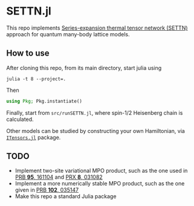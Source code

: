 # SETTN.jl

This repo implements [Series-expansion thermal tensor network (SETTN)](https://doi.org/10.1103/PhysRevB.95.161104) approach for quantum many-body lattice models.

## How to use

After cloning this repo, from its main directory, start julia using

```shell
julia -t 8 --project=.
```

Then

```julia
using Pkg; Pkg.instantiate()
```

Finally, start from `src/runSETTN.jl`, where spin-1/2 Heisenberg chain is calculated.

Other models can be studied by constructing your own Hamiltonian, via [`ITensors.jl`](https://github.com/ITensor/ITensors.jl) package.

## TODO

- Implement two-site variational MPO product, such as the one used in [PRB **95**, 161104]((https://doi.org/10.1103/PhysRevB.95.161104)) and [PRX **8**, 031082](https://doi.org/10.1103/PhysRevX.8.031082)
- Implement a more numerically stable MPO product, such as the one given in [PRB **102**, 035147](https://doi.org/10.1103/PhysRevB.102.035147)
- Make this repo a standard Julia package
